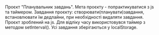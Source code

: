 Проєкт "Планувальник завдань".
Мета проєкту - попрактикуватися з js та таймером.
Завдання проєкту:
створювати(планувати)завдання, 
встановлювати їм дедлайни,
при необхідності видаляти завдання.
Проєкт зроблений на js.
Для відліку часу використовувся таймер з методом setInterval().
Усі завдання зберігаються у localStorage.
